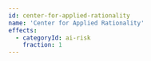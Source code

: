 ```yaml
---
id: center-for-applied-rationality
name: 'Center for Applied Rationality'
effects:
  - categoryId: ai-risk
    fraction: 1
---
```

